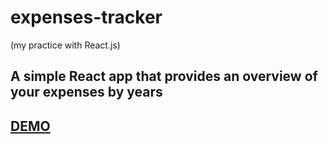 # expenses-tracker

(my practice with React.js)

## A simple React app that provides an overview of your expenses by years

## [DEMO](https://brave-feynman-849cde.netlify.app/)
